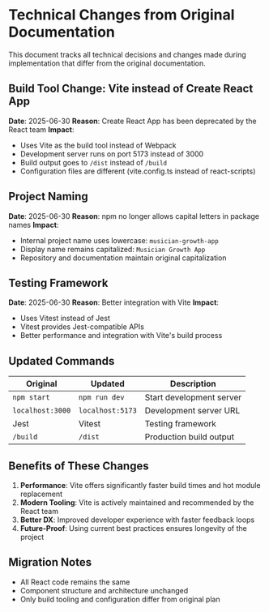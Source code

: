 # Technical Changes from Original Documentation

This document tracks all technical decisions and changes made during implementation that differ from the original documentation.

## Build Tool Change: Vite instead of Create React App

**Date**: 2025-06-30
**Reason**: Create React App has been deprecated by the React team
**Impact**: 
- Uses Vite as the build tool instead of Webpack
- Development server runs on port 5173 instead of 3000
- Build output goes to `/dist` instead of `/build`
- Configuration files are different (vite.config.ts instead of react-scripts)

## Project Naming

**Date**: 2025-06-30
**Reason**: npm no longer allows capital letters in package names
**Impact**:
- Internal project name uses lowercase: `musician-growth-app`
- Display name remains capitalized: `Musician Growth App`
- Repository and documentation maintain original capitalization

## Testing Framework

**Date**: 2025-06-30
**Reason**: Better integration with Vite
**Impact**:
- Uses Vitest instead of Jest
- Vitest provides Jest-compatible APIs
- Better performance and integration with Vite's build process

## Updated Commands

| Original | Updated | Description |
|----------|---------|-------------|
| `npm start` | `npm run dev` | Start development server |
| `localhost:3000` | `localhost:5173` | Development server URL |
| Jest | Vitest | Testing framework |
| `/build` | `/dist` | Production build output |

## Benefits of These Changes

1. **Performance**: Vite offers significantly faster build times and hot module replacement
2. **Modern Tooling**: Vite is actively maintained and recommended by the React team
3. **Better DX**: Improved developer experience with faster feedback loops
4. **Future-Proof**: Using current best practices ensures longevity of the project

## Migration Notes

- All React code remains the same
- Component structure and architecture unchanged
- Only build tooling and configuration differ from original plan